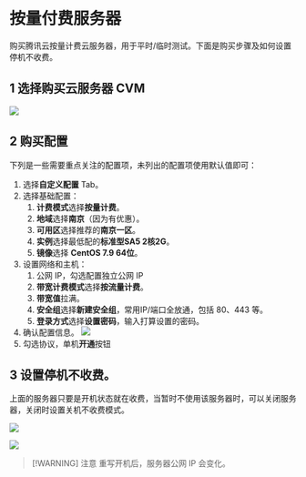 # 按量付费服务器

购买腾讯云按量计费云服务器，用于平时/临时测试。下面是购买步骤及如何设置停机不收费。

## 1 选择购买云服务器 CVM

![](https://image.newarea.site/2024-09-10_21-37-39.png)

## 2 购买配置

下列是一些需要重点关注的配置项，未列出的配置项使用默认值即可：

1. 选择**自定义配置** Tab。
2. 选择基础配置：
   1. **计费模式**选择**按量计费**。
   2. **地域**选择**南京**（因为有优惠）。
   3. **可用区**选择推荐的**南京一区**。
   4. **实例**选择最低配的**标准型SA5 2核2G**。
   5. **镜像**选择 **CentOS 7.9 64位**。
3. 设置网络和主机：
   1. 公网 IP，勾选配置独立公网 IP
   2. **带宽计费模式**选择**按流量计费**。
   3.  **带宽值**拉满。
   4.  **安全组**选择**新建安全组**，常用IP/端口全放通，包括 80、443 等。
   5.  **登录方式**选择**设置密码**，输入打算设置的密码。
4. 确认配置信息。
   ![](https://image.newarea.site/2024-09-10_22-14-56.png)
5. 勾选协议，单机**开通**按钮

## 3 设置停机不收费。

上面的服务器只要是开机状态就在收费，当暂时不使用该服务器时，可以关闭服务器，关闭时设置关机不收费模式。

![](https://image.newarea.site/2024-09-10_22-30-02.png)

![](https://image.newarea.site/2024-09-10_22-31-44.png)

> [!WARNING] 注意
> 重写开机后，服务器公网 IP 会变化。
